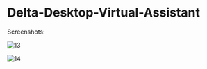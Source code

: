 # Delta-Desktop-Virtual-Assistant

Screenshots:

![13](https://user-images.githubusercontent.com/72762824/145306146-179770a5-be42-4004-9e6c-2cdc6dccd1c5.PNG)


![14](https://user-images.githubusercontent.com/72762824/145306151-873c0745-d62e-4bb3-9416-57269c9a63d2.PNG)
